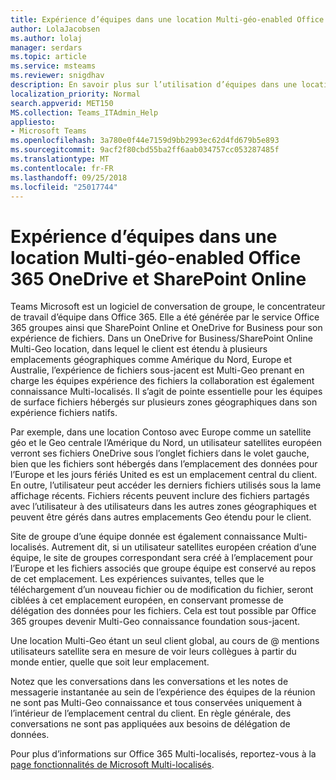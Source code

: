 ```yaml
---
title: Expérience d’équipes dans une location Multi-géo-enabled Office 365 OneDrive et SharePoint Online
author: LolaJacobsen
ms.author: lolaj
manager: serdars
ms.topic: article
ms.service: msteams
ms.reviewer: snigdhav
description: En savoir plus sur l’utilisation d’équipes dans une location Multi-géo-enabled Office 365 OneDrive et SharePoint Online.
localization_priority: Normal
search.appverid: MET150
MS.collection: Teams_ITAdmin_Help
appliesto:
- Microsoft Teams
ms.openlocfilehash: 3a780e0f44e7159d9bb2993ec62d4fd679b5e893
ms.sourcegitcommit: 9acf2f80cbd55ba2ff6aab034757cc053287485f
ms.translationtype: MT
ms.contentlocale: fr-FR
ms.lasthandoff: 09/25/2018
ms.locfileid: "25017744"
---
```

<a name="teams-experience-in-an-office-365-onedrive-and-sharepoint-online-multi-geo-enabled-tenancy"></a>Expérience d’équipes dans une location Multi-géo-enabled Office 365 OneDrive et SharePoint Online
===========================================

Teams Microsoft est un logiciel de conversation de groupe, le concentrateur de travail d’équipe dans Office 365. Elle a été générée par le service Office 365 groupes ainsi que SharePoint Online et OneDrive for Business pour son expérience de fichiers. Dans un OneDrive for Business/SharePoint Online Multi-Geo location, dans lequel le client est étendu à plusieurs emplacements géographiques comme Amérique du Nord, Europe et Australie, l’expérience de fichiers sous-jacent est Multi-Geo prenant en charge les équipes expérience des fichiers la collaboration est également connaissance Multi-localisés. Il s’agit de pointe essentielle pour les équipes de surface fichiers hébergés sur plusieurs zones géographiques dans son expérience fichiers natifs.

Par exemple, dans une location Contoso avec Europe comme un satellite géo et le Geo centrale l’Amérique du Nord, un utilisateur satellites européen verront ses fichiers OneDrive sous l’onglet fichiers dans le volet gauche, bien que les fichiers sont hébergés dans l’emplacement des données pour l’Europe et les jours fériés United es est un emplacement central du client. En outre, l’utilisateur peut accéder les derniers fichiers utilisés sous la lame affichage récents. Fichiers récents peuvent inclure des fichiers partagés avec l’utilisateur à des utilisateurs dans les autres zones géographiques et peuvent être gérés dans autres emplacements Geo étendu pour le client. 

Site de groupe d’une équipe donnée est également connaissance Multi-localisés. Autrement dit, si un utilisateur satellites européen création d’une équipe, le site de groupes correspondant sera créé à l’emplacement pour l’Europe et les fichiers associés que groupe équipe est conservé au repos de cet emplacement. Les expériences suivantes, telles que le téléchargement d’un nouveau fichier ou de modification du fichier, seront ciblées à cet emplacement européen, en conservant promesse de délégation des données pour les fichiers. Cela est tout possible par Office 365 groupes devenir Multi-Geo connaissance foundation sous-jacent.

Une location Multi-Geo étant un seul client global, au cours de @ mentions utilisateurs satellite sera en mesure de voir leurs collègues à partir du monde entier, quelle que soit leur emplacement. 

Notez que les conversations dans les conversations et les notes de messagerie instantanée au sein de l’expérience des équipes de la réunion ne sont pas Multi-Geo connaissance et tous conservées uniquement à l’intérieur de l’emplacement central du client. En règle générale, des conversations ne sont pas appliquées aux besoins de délégation de données.

Pour plus d’informations sur Office 365 Multi-localisés, reportez-vous à la [page fonctionnalités de Microsoft Multi-localisés](https://aka.ms/multi-geo).